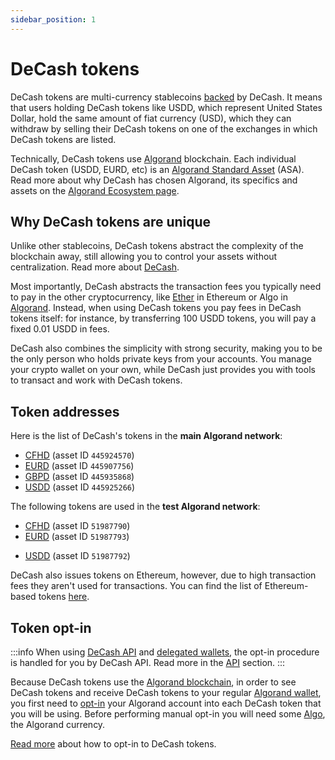 ```yaml
---
sidebar_position: 1
---
```


# DeCash tokens

DeCash tokens are multi-currency stablecoins [backed](https://www.decash.com/transparency/) by DeCash.
It means that users holding DeCash tokens like USDD, which represent United States Dollar, hold the
same amount of fiat currency (USD), which they can withdraw by selling their DeCash tokens on one of the
exchanges in which DeCash tokens are listed.

Technically, DeCash tokens use [Algorand](https://www.algorand.com/) blockchain. Each individual DeCash
token (USDD, EURD, etc) is an [Algorand Standard Asset](https://developer.algorand.org/docs/get-details/asa/) (ASA).
Read more about why DeCash has chosen Algorand, its specifics and assets on the [Algorand Ecosystem page](#TODO-algorand/overview).

## Why DeCash tokens are unique

Unlike other stablecoins, DeCash tokens abstract the complexity of the blockchain away, still allowing you to
control your assets without centralization. Read more about [DeCash](https://www.decash.com/).

Most importantly, DeCash abstracts the transaction fees you typically
need to pay in the other cryptocurrency, like [Ether](https://ethereum.org/en/) in Ethereum or Algo in
[Algorand](https://www.algorand.com/). Instead, when using DeCash tokens you pay fees in DeCash tokens itself:
for instance, by transferring 100 USDD tokens, you will pay a fixed 0.01 USDD in fees.

DeCash also combines the simplicity with strong security, making you to be the only person who holds
private keys from your accounts. You manage your crypto wallet on your own, while DeCash just provides you
with tools to transact and work with DeCash tokens.


## Token addresses

Here is the list of DeCash's tokens in the **main Algorand network**:

+ [CFHD](https://algoexplorer.io/asset/445924570) (asset ID `445924570`)
+ [EURD](https://algoexplorer.io/asset/445907756) (asset ID `445907756`)
+ [GBPD](https://algoexplorer.io/asset/445935868) (asset ID `445935868`)
+ [USDD](https://algoexplorer.io/asset/445925266) (asset ID `445925266`)

The following tokens are used in the **test Algorand network**:

+ [CFHD](https://testnet.algoexplorer.io/asset/51987790) (asset ID `51987790`)
+ [EURD](https://testnet.algoexplorer.io/asset/51987793) (asset ID `51987793`)
<!-- + [GBPD](?) (asset ID `?`) - Is it deployed? -->
+ [USDD](https://testnet.algoexplorer.io/asset/51987792) (asset ID `51987792`)

DeCash also issues tokens on Ethereum, however, due to high transaction fees they aren't used for transactions.
You can find the list of Ethereum-based tokens [here](https://github.com/DeCash-Official/smart-contracts).


## Token opt-in

:::info
When using [DeCash API](/docs/api/overview) and [delegated wallets](/docs/concepts/delegated-wallets),
the opt-in procedure is handled for you by DeCash API. Read more in the [API](/docs/api/overview) section.
:::

Because DeCash tokens use the [Algorand blockchain](/docs/concepts/algorand), in order to see DeCash tokens
and receive DeCash tokens to your regular [Algorand wallet](/docs/concepts/algorand#wallets),
you first need to [opt-in](https://developer.algorand.org/docs/get-details/asa/#receiving-an-asset)
your Algorand account into each DeCash token that you will be using. Before performing manual opt-in you
will need some [Algo](/docs/getting-started/getting-algo), the Algorand currency.

[Read more](/docs/getting-started/wallets#opt-in-to-decash-tokens) about how to opt-in to DeCash tokens.
